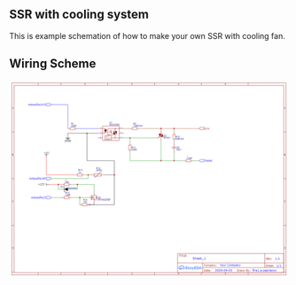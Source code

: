 ## SSR with cooling system
This is example schemation of how to make your own SSR with cooling fan.



## Wiring Scheme

![Scheme communication](https://raw.githubusercontent.com/fire1/WaterSystem/main/docs/schematics/SSR-fan.png?token=GHSAT0AAAAAACLW5QRP332G7TGPVTAX3446ZOQK6DA)